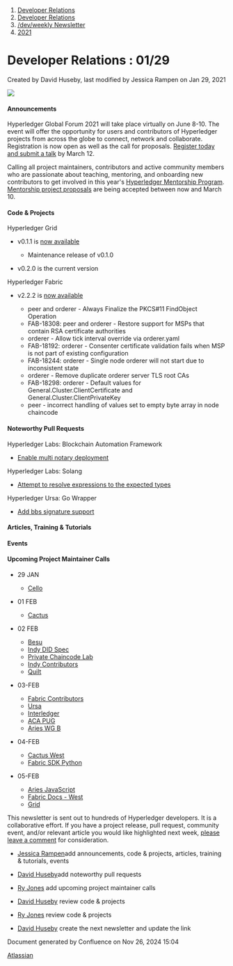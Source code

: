 1. [Developer Relations](index.html)
2. [Developer Relations](Developer-Relations_17170434.html)
3. [/dev/weekly Newsletter](17170445.html)
4. [2021](2021_17170692.html)

# Developer Relations : 01/29

Created by David Huseby, last modified by Jessica Rampen on Jan 29, 2021

![](https://ci5.googleusercontent.com/proxy/MJRSjrctXlb1mME2ABG2bmd6USk_RV1YmMN0IwFTnq8glRSRbLJzh0V5qUIcbOChuHya5NG1I-cT70b6ZaNTwaC4J2E-Hor9uTjrWSCVp0WrYWhNGdQijGkZSxz12C7yGsn43fvqFawLiKE7nw4n6PQZUTM-2lhEnVsqkeEMBLe23PvT=s0-d-e1-ft#http://image.email.thelinuxfoundation.org/lib/fe37157075640475711c73/m/2/0f181714-03b7-4174-9914-2c73127fde89.png)

#### Announcements

Hyperledger Global Forum 2021 will take place virtually on June 8-10. The event will offer the opportunity for users and contributors of Hyperledger projects from across the globe to connect, network and collaborate. Registration is now open as well as the call for proposals. [Register today and submit a talk](https://events.linuxfoundation.org/hyperledger-global-forum/) by March 12.

Calling all project maintainers, contributors and active community members who are passionate about teaching, mentoring, and onboarding new contributors to get involved in this year's [Hyperledger Mentorship Program](https://lf-hyperledger.atlassian.net/wiki/display/INTERN/Hyperledger+Mentorship+Program). [Mentorship project proposals](https://lf-hyperledger.atlassian.net/wiki/display/INTERN/Mentorship+Projects) are being accepted between now and March 10.

#### Code &amp; Projects

Hyperledger Grid

- v0.1.1 is [now available](https://github.com/hyperledger/grid/releases/tag/v0.1.1)
  
  - Maintenance release of v0.1.0
- v0.2.0 is the current version

Hyperledger Fabric

- v2.2.2 is [now available](https://github.com/hyperledger/fabric/releases/tag/v2.2.2)
  
  - peer and orderer - Always Finalize the PKCS#11 FindObject Operation
  - FAB-18308: peer and orderer - Restore support for MSPs that contain RSA certificate authorities
  - orderer - Allow tick interval override via orderer.yaml
  - FAB-18192: orderer - Consenter certificate validation fails when MSP is not part of existing configuration
  - FAB-18244: orderer - Single node orderer will not start due to inconsistent state
  - orderer - Remove duplicate orderer server TLS root CAs
  - FAB-18298: orderer - Default values for General.Cluster.ClientCertificate and General.Cluster.ClientPrivateKey
  - peer - incorrect handling of values set to empty byte array in node chaincode

#### Noteworthy Pull Requests

Hyperledger Labs: Blockchain Automation Framework

- [Enable multi notary deployment](https://github.com/hyperledger-labs/blockchain-automation-framework/pull/1278)

Hyperledger Labs: Solang

- [Attempt to resolve expressions to the expected types](https://github.com/hyperledger-labs/solang/pull/376)

Hyperledger Ursa: Go Wrapper

- [Add bbs signature support](https://github.com/hyperledger/ursa-wrapper-go/pull/32)

#### Articles, Training &amp; Tutorials

#### Events

#### Upcoming Project Maintainer Calls

- 29 JAN
  
  - [Cello](https://lists.hyperledger.org/g/cello/viewevent?repeatid=20636&eventid=988890&calstart=2021-01-30)
- 01 FEB
  
  - [Cactus](https://lists.hyperledger.org/g/cactus/viewevent?repeatid=32482&eventid=1024191&calstart=2021-02-02)
- 02 FEB
  
  - [Besu](https://lists.hyperledger.org/g/besu/viewevent?repeatid=22224&eventid=879042&calstart=2021-02-02)
  - [Indy DID Spec](https://lists.hyperledger.org/g/indy/viewevent?repeatid=32661&eventid=1019658&calstart=2021-02-02)
  - [Private Chaincode Lab](https://lists.hyperledger.org/g/fabric/viewevent?repeatid=22096&eventid=879310&calstart=2021-02-02)
  - [Indy Contributors](https://lists.hyperledger.org/g/indy/viewevent?repeatid=13838&eventid=879355&calstart=2021-02-02)
  - [Quilt](https://lists.hyperledger.org/g/quilt/viewevent?repeatid=21422&eventid=879419&calstart=2021-02-02)
- 03-FEB
  
  - [Fabric Contributors](https://lists.hyperledger.org/g/fabric/viewevent?repeatid=24800&eventid=879314&calstart=2021-02-03)
  - [Ursa](https://lists.hyperledger.org/g/ursa/viewevent?repeatid=22155&eventid=1020763&calstart=2021-02-03)
  - [Interledger](https://lists.hyperledger.org/g/quilt/viewevent?repeatid=24176&eventid=1011929&calstart=2021-02-03)
  - [ACA PUG](https://lists.hyperledger.org/g/aries/viewevent?repeatid=23839&eventid=1020781&calstart=2021-02-03)
  - [Aries WG B](https://lists.hyperledger.org/g/aries/viewevent?repeatid=21922&eventid=1020759&calstart=2021-02-03)
- 04-FEB
  
  - [Cactus West](https://lists.hyperledger.org/g/cactus/viewevent?repeatid=29072&eventid=1022689&calstart=2021-02-04)
  - [Fabric SDK Python](https://lists.hyperledger.org/g/fabric/viewevent?repeatid=23592&eventid=879316&calstart=2021-02-05)
- 05-FEB
  
  - [Aries JavaScript](https://lists.hyperledger.org/g/aries/viewevent?repeatid=28956&eventid=1023569&calstart=2021-02-05)
  - [Fabric Docs - West](https://lists.hyperledger.org/g/fabric/viewevent?repeatid=21946&eventid=990182&calstart=2021-02-05)
  - [Grid](https://lists.hyperledger.org/g/grid/viewevent?repeatid=30800&eventid=1024211&calstart=2021-02-05)

This newsletter is sent out to hundreds of Hyperledger developers. It is a collaborative effort. If you have a project release, pull request, community event, and/or relevant article you would like highlighted next week, [please leave a comment](https://lf-hyperledger.atlassian.net/wiki/pages/viewpage.action?pageId=17170755) for consideration.

- [Jessica Rampen](https://lf-hyperledger.atlassian.net/wiki/people/5c2e4c479bcfd72df10109cc?ref=confluence)add announcements, code &amp; projects, articles, training &amp; tutorials, events
- [David Huseby](https://lf-hyperledger.atlassian.net/wiki/people/5c81ef6e187e8e0b95b0b1e9?ref=confluence)add noteworthy pull requests
  
- [Ry Jones](https://lf-hyperledger.atlassian.net/wiki/people/557058:078cecfc-fb17-4d9a-8759-b5b74efa6850?ref=confluence) add upcoming project maintainer calls
- [David Huseby](https://lf-hyperledger.atlassian.net/wiki/people/5c81ef6e187e8e0b95b0b1e9?ref=confluence) review code &amp; projects
- [Ry Jones](https://lf-hyperledger.atlassian.net/wiki/people/557058:078cecfc-fb17-4d9a-8759-b5b74efa6850?ref=confluence) review code &amp; projects
- [David Huseby](https://lf-hyperledger.atlassian.net/wiki/people/5c81ef6e187e8e0b95b0b1e9?ref=confluence) create the next newsletter and update the link

Document generated by Confluence on Nov 26, 2024 15:04

[Atlassian](http://www.atlassian.com/)
